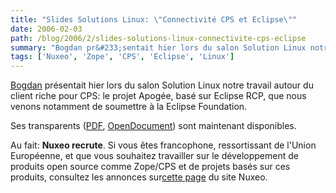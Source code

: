 ```yaml
---
title: "Slides Solutions Linux: \"Connectivité CPS et Eclipse\""
date: 2006-02-03
path: /blog/2006/2/slides-solutions-linux-connectivite-cps-eclipse
summary: "Bogdan pr&#233;sentait hier lors du salon Solution Linux notre travail autour du client riche pour CPS: le projet Apog&#233;e, bas&#233; sur Eclipse RCP, que nous venons notamment de soumettre &#224; la Eclipse Foundation."
tags: ['Nuxeo', 'Zope', 'CPS', 'Eclipse', 'Linux']
---
```


<a href="http://blogs.nuxeo.com/dev/">Bogdan</a> pr&#233;sentait hier lors du salon Solution Linux notre travail autour du client riche pour CPS: le projet Apog&#233;e, bas&#233; sur Eclipse RCP, que nous venons notamment de soumettre &#224; la Eclipse Foundation.<br>

Ses  transparents (<a href="/assets/pdf/conn_cps_eclipse.pdf">PDF</a>, <a href="/assets/ooo/conn_cps_eclipse.odp">OpenDocument</a>) sont maintenant disponibles.

Au fait: <b>Nuxeo recrute</b>. Si vous &#234;tes francophone, ressortissant de l'Union Europ&#233;enne, et que vous souhaitez travailler sur le d&#233;veloppement de produits open source comme Zope/CPS et de projets bas&#233;s sur ces produits, consultez les annonces sur<a href="http://www.nuxeo.com/nuxeo/jobs/">cette page</a> du site Nuxeo. 

